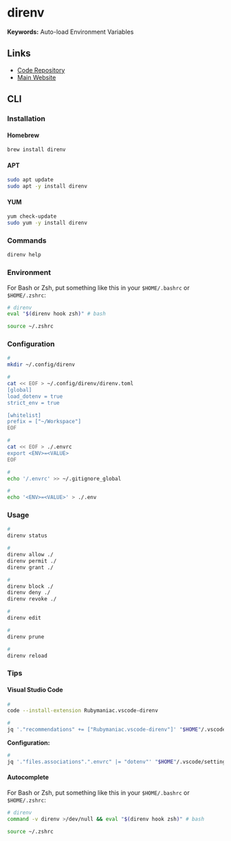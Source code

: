 # direnv

<!--
https://github.com/hyperupcall/autoenv
https://github.com/untitaker/quickenv
https://github.com/Shopify/shadowenv
-->

**Keywords:** Auto-load Environment Variables

## Links

- [Code Repository](https://github.com/direnv/direnv)
- [Main Website](https://direnv.net)

## CLI

### Installation

#### Homebrew

```sh
brew install direnv
```

#### APT

```sh
sudo apt update
sudo apt -y install direnv
```

#### YUM

```sh
yum check-update
sudo yum -y install direnv
```

### Commands

```sh
direnv help
```

### Environment

For Bash or Zsh, put something like this in your `$HOME/.bashrc` or `$HOME/.zshrc`:

```sh
# direnv
eval "$(direnv hook zsh)" # bash
```

```sh
source ~/.zshrc
```

<!--
https://github.com/wf-tomluci/wf-lt-dotfiles/blob/main/dotfiles/.oh-my-zsh/plugins/direnv/direnv.plugin.zsh
-->

### Configuration

```sh
#
mkdir ~/.config/direnv

#
cat << EOF > ~/.config/direnv/direnv.toml
[global]
load_dotenv = true
strict_env = true

[whitelist]
prefix = ["~/Workspace"]
EOF

#
cat << EOF > ./.envrc
export <ENV>=<VALUE>
EOF

#
echo '/.envrc' >> ~/.gitignore_global

#
echo '<ENV>=<VALUE>' > ./.env
```

<!--
#
ls -la ~/.config/direnv
-->

### Usage

```sh
#
direnv status

#
direnv allow ./
direnv permit ./
direnv grant ./

#
direnv block ./
direnv deny ./
direnv revoke ./

#
direnv edit

#
direnv prune

#
direnv reload
```

<!--
direnv fetchurl <url>
-->

### Tips

#### Visual Studio Code

```sh
#
code --install-extension Rubymaniac.vscode-direnv

#
jq '."recommendations" += ["Rubymaniac.vscode-direnv"]' "$HOME"/.vscode/extensions.json | sponge "$HOME"/.vscode/extensions.json
```

**Configuration:**

```sh
#
jq '."files.associations".".envrc" |= "dotenv"' "$HOME"/.vscode/settings.json | sponge "$HOME"/.vscode/settings.json
```

#### Autocomplete

For Bash or Zsh, put something like this in your `$HOME/.bashrc` or `$HOME/.zshrc`:

```sh
# direnv
command -v direnv >/dev/null && eval "$(direnv hook zsh)" # bash
```

```sh
source ~/.zshrc
```

